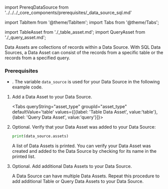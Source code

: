 import PrereqDataSource from '../../../_core_components/prerequisites/_data_source_sql.md'

import TabItem from '@theme/TabItem';
import Tabs from '@theme/Tabs';

import TableAsset from './_table_asset.md';
import QueryAsset from './_query_asset.md';

Data Assets are collections of records within a Data Source.  With SQL Data Sources, a Data Asset can consist of the records from a specific table or the records from a specified query.

### Prerequisites
- <PrereqDataSource/>.  The variable `data_source` is used for your Data Source in the following example code.

<Tabs>

<TabItem value="procedure" label="Procedure">

1. Add a Data Asset to your Data Source.

   <Tabs queryString="asset_type" groupId="asset_type" defaultValue='table' values={[{label: 'Table Data Asset', value:'table'}, {label: 'Query Data Asset', value:'query'}]}>

   <TabItem value="table" label="Add a Table Asset">
   <TableAsset/>
   </TabItem>

   <TabItem value="query" label="Add a Query Asset">
   <QueryAsset/>
   </TabItem>

   </Tabs>

2. Optional. Verify that your Data Asset was added to your Data Source:

   ```python
   print(data_source.assets)
   ```
   
   A list of Data Assets is printed.  You can verify your Data Asset was created and added to the Data Source by checking for its name in the printed list.

3. Optional. Add additional Data Assets to your Data Source.

   A Data Source can have multiple Data Assets.  Repeat this procedure to add additional Table or Query Data Assets to your Data Source.

</TabItem>

<TabItem value="sample_code" label="Sample code">



</TabItem>

</Tabs>